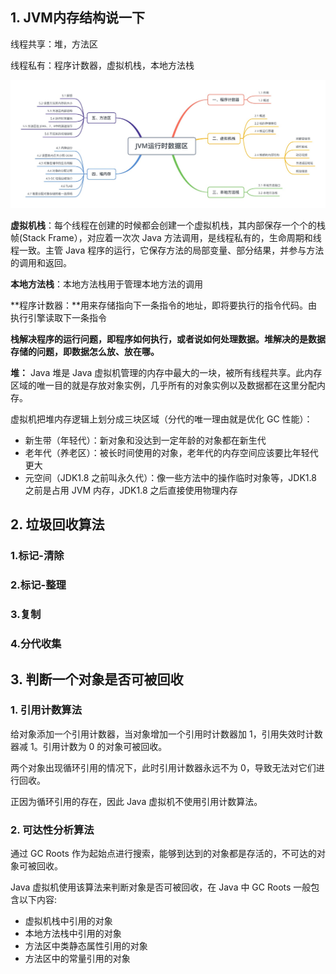 ## 1. JVM内存结构说一下

线程共享：堆，方法区

线程私有：程序计数器，虚拟机栈，本地方法栈

<img src="img/jvm面试题.assets/copy.jpg" alt="img"  />



**虚拟机栈**：每个线程在创建的时候都会创建一个虚拟机栈，其内部保存一个个的栈帧(Stack Frame），对应着一次次 Java 方法调用，是线程私有的，生命周期和线程一致。主管 Java 程序的运行，它保存方法的局部变量、部分结果，并参与方法的调用和返回。

**本地方法栈**：本地方法栈用于管理本地方法的调用

**程序计数器：**用来存储指向下一条指令的地址，即将要执行的指令代码。由执行引擎读取下一条指令



**栈解决程序的运行问题，即程序如何执行，或者说如何处理数据。堆解决的是数据存储的问题，即数据怎么放、放在哪。**

**堆：** Java 堆是 Java 虚拟机管理的内存中最大的一块，被所有线程共享。此内存区域的唯一目的就是存放对象实例，几乎所有的对象实例以及数据都在这里分配内存。

虚拟机把堆内存逻辑上划分成三块区域（分代的唯一理由就是优化 GC 性能）： 
- 新生带（年轻代）：新对象和没达到一定年龄的对象都在新生代
- 老年代（养老区）：被长时间使用的对象，老年代的内存空间应该要比年轻代更大 
- 元空间（JDK1.8 之前叫永久代）：像一些方法中的操作临时对象等，JDK1.8 之前是占用 JVM 内存，JDK1.8 之后直接使用物理内存

## 2. 垃圾回收算法

### 1.标记-清除
### 2.标记-整理
### 3.复制
### 4.分代收集



## 3. 判断一个对象是否可被回收

### 1. 引用计数算法

给对象添加一个引用计数器，当对象增加一个引用时计数器加 1，引用失效时计数器减 1。引用计数为 0 的对象可被回收。

两个对象出现循环引用的情况下，此时引用计数器永远不为 0，导致无法对它们进行回收。

正因为循环引用的存在，因此 Java 虚拟机不使用引用计数算法。

### 2. 可达性分析算法

通过 GC Roots 作为起始点进行搜索，能够到达到的对象都是存活的，不可达的对象可被回收。

Java 虚拟机使用该算法来判断对象是否可被回收，在 Java 中 GC Roots 一般包含以下内容:

- 虚拟机栈中引用的对象
- 本地方法栈中引用的对象
- 方法区中类静态属性引用的对象
- 方法区中的常量引用的对象

